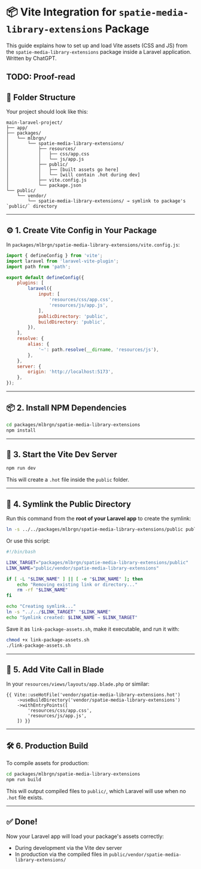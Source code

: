 # 📦 Vite Integration for `spatie-media-library-extensions` Package

This guide explains how to set up and load Vite assets (CSS and JS) from the `spatie-media-library-extensions` package inside a Laravel application. Written by ChatGPT.

TODO: Proof-read
---

## 📁 Folder Structure

Your project should look like this:

```
main-laravel-project/
├── app/
├── packages/
│   └── mlbrgn/
│       └── spatie-media-library-extensions/
│           ├── resources/
│           │   ├── css/app.css
│           │   └── js/app.js
│           ├── public/
│           │   ├── [built assets go here]
│           │   └── [will contain .hot during dev]
│           ├── vite.config.js
│           └── package.json
└── public/
    └── vendor/
        └── spatie-media-library-extensions/ → symlink to package's `public/` directory
```

---

## ⚙️ 1. Create Vite Config in Your Package

In `packages/mlbrgn/spatie-media-library-extensions/vite.config.js`:

```js
import { defineConfig } from 'vite';
import laravel from 'laravel-vite-plugin';
import path from 'path';

export default defineConfig({
    plugins: [
        laravel({
            input: [
                'resources/css/app.css',
                'resources/js/app.js',
            ],
            publicDirectory: 'public',
            buildDirectory: 'public',
        }),
    ],
    resolve: {
        alias: {
            '~': path.resolve(__dirname, 'resources/js'),
        },
    },
    server: {
        origin: 'http://localhost:5173',
    },
});
```

---

## 📦 2. Install NPM Dependencies

```bash
cd packages/mlbrgn/spatie-media-library-extensions
npm install
```

---

## 🚀 3. Start the Vite Dev Server

```bash
npm run dev
```

This will create a `.hot` file inside the `public` folder.

---

## 🔗 4. Symlink the Public Directory

Run this command from the **root of your Laravel app** to create the symlink:

```bash
ln -s ../../packages/mlbrgn/spatie-media-library-extensions/public public/vendor/spatie-media-library-extensions
```

Or use this script:

```bash
#!/bin/bash

LINK_TARGET="packages/mlbrgn/spatie-media-library-extensions/public"
LINK_NAME="public/vendor/spatie-media-library-extensions"

if [ -L "$LINK_NAME" ] || [ -e "$LINK_NAME" ]; then
    echo "Removing existing link or directory..."
    rm -rf "$LINK_NAME"
fi

echo "Creating symlink..."
ln -s "../../$LINK_TARGET" "$LINK_NAME"
echo "Symlink created: $LINK_NAME → $LINK_TARGET"
```

Save it as `link-package-assets.sh`, make it executable, and run it with:

```bash
chmod +x link-package-assets.sh
./link-package-assets.sh
```

---

## 🧩 5. Add Vite Call in Blade

In your `resources/views/layouts/app.blade.php` or similar:

```blade
{{ Vite::useHotFile('vendor/spatie-media-library-extensions.hot')
    ->useBuildDirectory('vendor/spatie-media-library-extensions')
    ->withEntryPoints([
        'resources/css/app.css',
        'resources/js/app.js',
    ]) }}
```

---

## 🛠️ 6. Production Build

To compile assets for production:

```bash
cd packages/mlbrgn/spatie-media-library-extensions
npm run build
```

This will output compiled files to `public/`, which Laravel will use when no `.hot` file exists.

---

## ✅ Done!

Now your Laravel app will load your package's assets correctly:

- During development via the Vite dev server
- In production via the compiled files in `public/vendor/spatie-media-library-extensions/`
